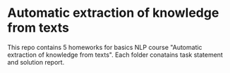 # Automatic extraction of knowledge from texts

This repo contains 5 homeworks for basics NLP course "Automatic extraction of knowledge from texts". Each folder conatains task statement and solution report.